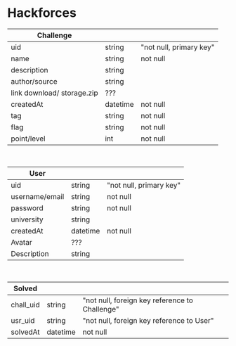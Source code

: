 # Hackforces


| Challenge                  |          |                                                |
|----------------------------|----------|------------------------------------------------|
| uid                        | string   | "not null, primary key"                        |
| name                       | string   | not null                                       |
| description                | string   |                                                |
| author/source              | string   |                                                |
| link download/ storage.zip | ???      |                                                |
| createdAt                  | datetime | not null                                       |
| tag                        | string   | not null                                       |
| flag                       | string   | not null                                       |
| point/level                | int      | not null                                       |

<br>

| User                       |          |                                                |
|----------------------------|----------|------------------------------------------------|
| uid                        | string   | "not null, primary key"                        |
| username/email             | string   | not null                                       |
| password                   | string   | not null                                       |
| university                 | string   |                                                |
| createdAt                  | datetime | not null                                       |
| Avatar                     | ???      |                                                |
| Description                | string   |                                                |

<br>


| Solved                     |          |                                                |
|----------------------------|----------|------------------------------------------------|
| chall_uid                  | string   | "not null, foreign key reference to Challenge" |
| usr_uid                    | string   | "not null, foreign key reference to User"      |
| solvedAt                   | datetime | not null                                       |


